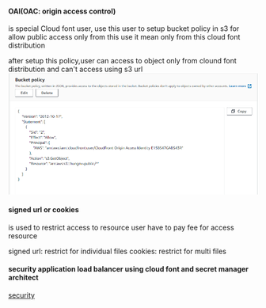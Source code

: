 #### OAI(OAC: origin access control)
is special Cloud font user, use this user to setup bucket policy in s3 for allow public access only from this use
it mean only from this cloud font distribution

after setup this policy,user can access to object only from clound font distribution and can't access using s3 url
![image](./images/oai.PNG)


#### signed url or cookies 
is used to restrict access to resource
user have to pay fee for access resource


signed url: restrict for individual files
cookies: restrict for multi files

#### security application load balancer using cloud font and secret manager architect
[security](./images/)
